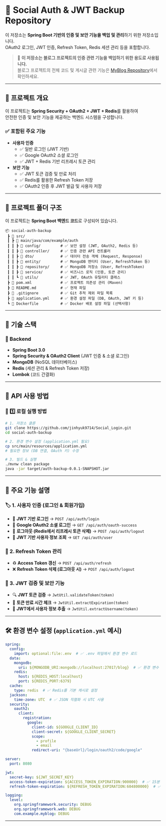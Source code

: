 # 🔐 Social Auth & JWT Backup Repository

이 저장소는 **Spring Boot 기반의 인증 및 보안 기능을 백업 및 관리**하기 위한 저장소입니다.  
OAuth2 로그인, JWT 인증, Refresh Token, Redis 세션 관리 등을 포함합니다.

> 📝 **이 저장소는 블로그 프로젝트의 인증 관련 기능을 백업하기 위한 용도로 사용됩니다.**  
> 블로그 프로젝트의 전체 코드 및 게시글 관련 기능은 [MyBlog Repository](https://github.com/jinhyuk9714/myblog)에서 확인하세요.

---

## 📌 프로젝트 개요

이 프로젝트는 **Spring Security + OAuth2 + JWT + Redis**를 활용하여  
안전한 인증 및 보안 기능을 제공하는 백엔드 시스템을 구성합니다.

### ✅ 포함된 주요 기능
- **사용자 인증**
  - ✅ 일반 로그인 (JWT 기반)
  - ✅ Google OAuth2 소셜 로그인
  - ✅ JWT + Redis 기반 리프레시 토큰 관리
- **보안 기능**
  - ✅ JWT 토큰 검증 및 만료 처리
  - ✅ Redis를 활용한 Refresh Token 저장
  - ✅ OAuth2 인증 후 JWT 발급 및 사용자 저장

---

## 📂 프로젝트 폴더 구조

이 프로젝트는 **Spring Boot 백엔드 코드**로 구성되어 있습니다.

```
📦 social-auth-backup
 ┣ 📂 src/
 ┃ ┣ 📂 main/java/com/example/auth
 ┃ ┃ ┣ 📂 config/         # ✅ 보안 설정 (JWT, OAuth2, Redis 등)
 ┃ ┃ ┣ 📂 controller/     # ✅ 인증 관련 API 컨트롤러
 ┃ ┃ ┣ 📂 dto/            # ✅ 데이터 전송 객체 (Request, Response)
 ┃ ┃ ┣ 📂 entity/         # ✅ MongoDB 엔티티 (User, RefreshToken 등)
 ┃ ┃ ┣ 📂 repository/     # ✅ MongoDB 저장소 (User, RefreshToken)
 ┃ ┃ ┣ 📂 service/        # ✅ 비즈니스 로직 (인증, 토큰 관리)
 ┃ ┃ ┗ 📂 utils/          # ✅ JWT, OAuth 유틸리티 클래스
 ┣ 📄 pom.xml             # ✅ 프로젝트 의존성 관리 (Maven)
 ┣ 📄 README.md           # ✅ 현재 파일
 ┣ 📄 .gitignore          # ✅ Git 추적 제외 파일 목록
 ┣ 📄 application.yml     # ✅ 환경 설정 파일 (DB, OAuth, JWT 키 등)
 ┗ 📄 Dockerfile          # ✅ Docker 배포 설정 파일 (선택사항)
```

---

## 🚀 기술 스택

### 🔹 Backend
- **Spring Boot 3.0**
- **Spring Security & OAuth2 Client** (JWT 인증 & 소셜 로그인)
- **MongoDB** (NoSQL 데이터베이스)
- **Redis** (세션 관리 & Refresh Token 저장)
- **Lombok** (코드 간결화)

---

## 🔑 API 사용 방법

### 🔹 1️⃣ 로컬 실행 방법

```bash
# 1. 저장소 클론
git clone https://github.com/jinhyuk9714/Social_Login.git
cd social-auth-backup

# 2. 환경 변수 설정 (application.yml 필요)
cp src/main/resources/application.yml
# 필요한 정보 (DB 연결, OAuth 키) 수정

# 3. 빌드 & 실행
./mvnw clean package
java -jar target/auth-backup-0.0.1-SNAPSHOT.jar
```

---

## 🔐 주요 기능 설명

### 🏷️ 1. 사용자 인증 (로그인 & 회원가입)
- 🔐 **JWT 기반 로그인** → `POST /api/auth/login`
- 🔐 **Google OAuth2 소셜 로그인** → `GET /api/auth/oauth-success`
- 🔐 **로그아웃 (Redis에서 리프레시 토큰 삭제)** → `POST /api/auth/logout`
- 🔐 **JWT 기반 사용자 정보 조회** → `GET /api/auth/user`

### 🔄 2. Refresh Token 관리
- ♻️ **Access Token 갱신** → `POST /api/auth/refresh`
- ❌ **Refresh Token 삭제 (로그아웃 시)** → `POST /api/auth/logout`

### 🔑 3. JWT 검증 및 보안 기능
- 🔍 **JWT 토큰 검증** → `JwtUtil.validateToken(token)`
- 📅 **토큰 만료 시간 체크** → `JwtUtil.extractExpiration(token)`
- 🔑 **JWT에서 사용자 정보 추출** → `JwtUtil.extractUsername(token)`

---

## 🛠 환경 변수 설정 (`application.yml` 예시)

```yaml
spring:
  config:
    import: optional:file:.env  # ✅ .env 파일에서 환경 변수 로드
  data:
    mongodb:
      uri: ${MONGODB_URI:mongodb://localhost:27017/blog}  # ✅ 환경 변수 사용
    redis:
      host: ${REDIS_HOST:localhost}
      port: ${REDIS_PORT:6379}
  cache:
    type: redis  # ✅ Redis를 기본 캐시로 설정
  jackson:
    time-zone: UTC  # ✅ JSON 직렬화 시 UTC 사용
  security:
    oauth2:
      client:
        registration:
          google:
            client-id: ${GOOGLE_CLIENT_ID}
            client-secret: ${GOOGLE_CLIENT_SECRET}
            scope:
              - profile
              - email
            redirect-uri: "{baseUrl}/login/oauth2/code/google"

server:
  port: 8080

jwt:
  secret-key: ${JWT_SECRET_KEY}
  access-token-expiration: ${ACCESS_TOKEN_EXPIRATION:900000}  # ✅ 15분 (밀리초)
  refresh-token-expiration: ${REFRESH_TOKEN_EXPIRATION:604800000}  # ✅ 7일 (밀리초)

logging:
  level:
    org.springframework.security: DEBUG
    org.springframework.web: DEBUG
    com.example.myblog: DEBUG

```

---

